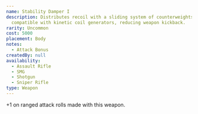 ```yaml
---
name: Stability Damper I
description: Distributes recoil with a sliding system of counterweights
  compatible with kinetic coil generators, reducing weapon kickback.
rarity: Uncommon
cost: 5000
placement: Body
notes:
  - Attack Bonus
createdBy: null
availability:
  - Assault Rifle
  - SMG
  - Shotgun
  - Sniper Rifle
type: Weapon
---
```

+1 on ranged attack rolls made with this weapon.
